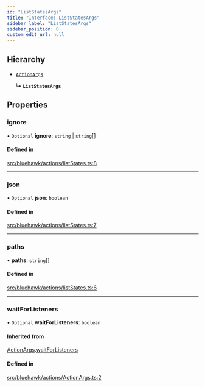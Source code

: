 ```yaml
---
id: "ListStatesArgs"
title: "Interface: ListStatesArgs"
sidebar_label: "ListStatesArgs"
sidebar_position: 0
custom_edit_url: null
---
```


## Hierarchy

- [`ActionArgs`](ActionArgs)

  ↳ **`ListStatesArgs`**

## Properties

### ignore

• `Optional` **ignore**: `string` \| `string`[]

#### Defined in

[src/bluehawk/actions/listStates.ts:8](https://github.com/mongodben/Bluehawk/blob/d355b52/src/bluehawk/actions/listStates.ts#L8)

___

### json

• `Optional` **json**: `boolean`

#### Defined in

[src/bluehawk/actions/listStates.ts:7](https://github.com/mongodben/Bluehawk/blob/d355b52/src/bluehawk/actions/listStates.ts#L7)

___

### paths

• **paths**: `string`[]

#### Defined in

[src/bluehawk/actions/listStates.ts:6](https://github.com/mongodben/Bluehawk/blob/d355b52/src/bluehawk/actions/listStates.ts#L6)

___

### waitForListeners

• `Optional` **waitForListeners**: `boolean`

#### Inherited from

[ActionArgs](ActionArgs).[waitForListeners](ActionArgs#waitforlisteners)

#### Defined in

[src/bluehawk/actions/ActionArgs.ts:2](https://github.com/mongodben/Bluehawk/blob/d355b52/src/bluehawk/actions/ActionArgs.ts#L2)
